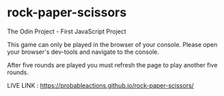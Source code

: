 # rock-paper-scissors
The Odin Project - First JavaScript Project

This game can only be played in the browser of your console. Please open your browser's dev-tools and navigate to the console.

After five rounds are played you must refresh the page to play another five rounds.

LIVE LINK : https://probableactions.github.io/rock-paper-scissors/
